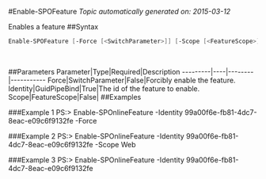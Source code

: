 #Enable-SPOFeature
*Topic automatically generated on: 2015-03-12*

Enables a feature
##Syntax
```powershell
Enable-SPOFeature [-Force [<SwitchParameter>]] [-Scope [<FeatureScope>]] -Identity [<GuidPipeBind>]
```
&nbsp;

##Parameters
Parameter|Type|Required|Description
---------|----|--------|-----------
Force|SwitchParameter|False|Forcibly enable the feature.
Identity|GuidPipeBind|True|The id of the feature to enable.
Scope|FeatureScope|False|
##Examples

###Example 1
    PS:> Enable-SPOnlineFeature -Identity 99a00f6e-fb81-4dc7-8eac-e09c6f9132fe -Force


###Example 2
    PS:> Enable-SPOnlineFeature -Identity 99a00f6e-fb81-4dc7-8eac-e09c6f9132fe -Scope Web


###Example 3
    PS:> Enable-SPOnlineFeature -Identity 99a00f6e-fb81-4dc7-8eac-e09c6f9132fe

